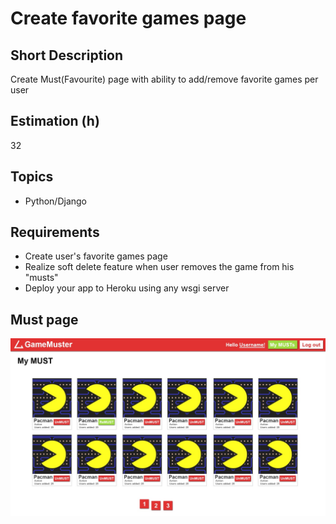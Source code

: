 # Create favorite games page

## Short Description

Create Must(Favourite) page with ability to add/remove favorite games per user

## Estimation (h)

32

## Topics

* Python/Django

## Requirements

* Create user&#39;s favorite games page
* Realize soft delete feature when user removes the game from his &quot;musts&quot;
* Deploy your app to Heroku using any wsgi server

## Must page

![](./assets/7.png)
